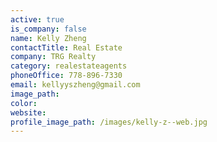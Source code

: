 ```yaml
---
active: true
is_company: false
name: Kelly Zheng
contactTitle: Real Estate
company: TRG Realty
category: realestateagents
phoneOffice: 778-896-7330
email: kellyyszheng@gmail.com
image_path:
color:
website:
profile_image_path: /images/kelly-z--web.jpg
---
```



